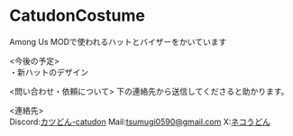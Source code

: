 # CatudonCostume
Among Us MODで使われるハットとバイザーをかいています

<今後の予定>  
・新ハットのデザイン  

<問い合わせ・依頼について>
下の連絡先から送信してくださると助かります。

<連絡先>  
Discord:[カツどん-catudon](https://discord.gg/mNgV3H6k)
Mail:tsumugi0590@gmail.com
X:[ネコうどん](https://discord.gg/mNgV3H6k)  
